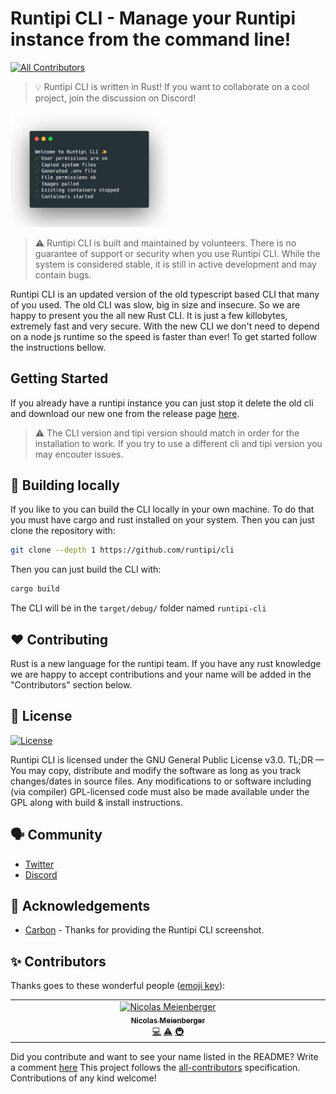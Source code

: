 # Runtipi CLI - Manage your Runtipi instance from the command line!

<!-- ALL-CONTRIBUTORS-BADGE:START - Do not remove or modify this section -->
[![All Contributors](https://img.shields.io/badge/all_contributors-1-orange.svg?style=flat-square)](#contributors-)
<!-- ALL-CONTRIBUTORS-BADGE:END -->

> 💡 Runtipi CLI is written in Rust! If you want to collaborate on a cool project, join the discussion on Discord!

<img alt="Runtipi CLI" src="images/cli.png" width=50% height=50%>

> ⚠️ Runtipi CLI is built and maintained by volunteers. There is no guarantee of support or security when you use Runtipi CLI. While the system is considered stable, it is still in active development and may contain bugs.

Runtipi CLI is an updated version of the old typescript based CLI that many of you used. The old CLI was slow, big in size and insecure. So we are happy to present you the all new Rust CLI. It is just a few killobytes, extremely fast and very secure. With the new CLI we don't need to depend on a node js runtime so the speed is faster than ever! To get started follow the instructions bellow.

## Getting Started

If you already have a runtipi instance you can just stop it delete the old cli and download our new one from the release page [here](https://github.com/runtipi/cli/releases).

> ⚠️ The CLI version and tipi version should match in order for the installation to work. If you try to use a different cli and tipi version you may encouter issues.

## 🔨 Building locally

If you like to you can build the CLI locally in your own machine. To do that you must have cargo and rust installed on your system. Then you can just clone the repository with:

```bash
git clone --depth 1 https://github.com/runtipi/cli
```

Then you can just build the CLI with:

```bash
cargo build
```

The CLI will be in the `target/debug/` folder named `runtipi-cli`

## ❤️ Contributing

Rust is a new language for the runtipi team. If you have any rust knowledge we are happy to accept contributions and your name will be added in the "Contributors" section below.

## 📜 License

[![License](https://img.shields.io/github/license/runtipi/cli)](https://github.com/runtipi/cli/blob/master/LICENSE)

Runtipi CLI is licensed under the GNU General Public License v3.0. TL;DR — You may copy, distribute and modify the software as long as you track changes/dates in source files. Any modifications to or software including (via compiler) GPL-licensed code must also be made available under the GPL along with build & install instructions.

## 🗣 Community

- [Twitter](https://twitter.com/runtipi)
- [Discord](https://discord.gg/Bu9qEPnHsc)

## 🙏 Acknowledgements

- [Carbon](https://carbon.now.sh/) - Thanks for providing the Runtipi CLI screenshot.

## ✨ Contributors

Thanks goes to these wonderful people ([emoji key](https://allcontributors.org/docs/en/emoji-key)):

<!-- ALL-CONTRIBUTORS-LIST:START - Do not remove or modify this section -->
<!-- prettier-ignore-start -->
<!-- markdownlint-disable -->
<table>
  <tbody>
    <tr>
      <td align="center" valign="top" width="14.28%"><a href="https://meienberger.dev/"><img src="https://avatars.githubusercontent.com/u/47644445?v=4?s=100" width="100px;" alt="Nicolas Meienberger"/><br /><sub><b>Nicolas Meienberger</b></sub></a><br /><a href="#code-meienberger" title="Code">💻</a> <a href="#test-meienberger" title="Tests">⚠️</a> <a href="#infra-meienberger" title="Infrastructure (Hosting, Build-Tools, etc)">🚇</a></td>
    </tr>
  </tbody>
</table>

<!-- markdownlint-restore -->
<!-- prettier-ignore-end -->

<!-- ALL-CONTRIBUTORS-LIST:END -->

Did you contribute and want to see your name listed in the README? Write a comment [here](https://github.com/runtipi/cli/issues/11)
This project follows the [all-contributors](https://github.com/all-contributors/all-contributors) specification. Contributions of any kind welcome!
